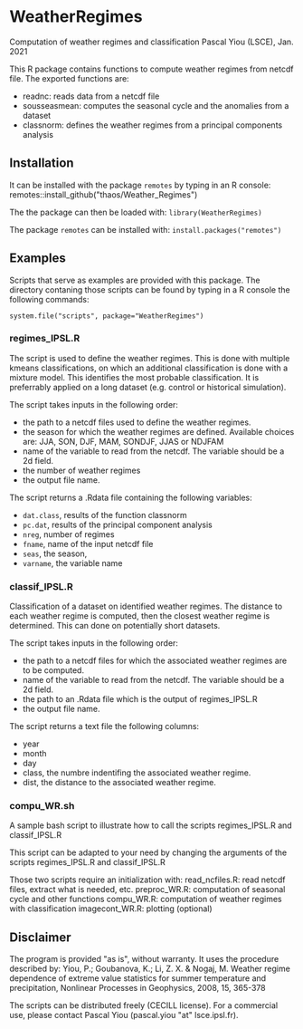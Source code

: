 # WeatherRegimes

Computation of weather regimes and classification
Pascal Yiou (LSCE), Jan. 2021

This R package contains functions to compute weather regimes from netcdf file. The exported functions are:
- readnc: reads data from a netcdf file
- sousseasmean: computes the seasonal cycle and the anomalies from a dataset
- classnorm: defines the weather regimes from a principal components analysis

## Installation

It can be installed with the package `remotes` by typing in an R console:
remotes::install_github("thaos/Weather_Regimes")

The the package can then be loaded with:
`library(WeatherRegimes)`

The package `remotes` can be installed with:
`install.packages("remotes")`

## Examples

Scripts that serve as examples are provided with this package. The directory contaning  those scripts can be found by typing in a R console the following commands:

`system.file("scripts", package="WeatherRegimes")`

### regimes_IPSL.R 
The script is used to define the weather regimes. This is done with multiple kmeans classifications, on which an additional classification is done with a mixture model. This identifies the most probable classification. It is preferrably applied on a long dataset (e.g. control or historical simulation).

The script takes inputs in the following order:
- the path to a netcdf files used to define the weather regimes.
- the season for which the weather regimes are defined. Available choices are: JJA, SON, DJF, MAM, SONDJF, JJAS or NDJFAM
- name of the variable to read from the netcdf. The variable should be a 2d field.
- the number of weather regimes
- the output file name.

The script returns a .Rdata file containing the following variables:
- `dat.class`, results of the function classnorm
- `pc.dat`, results of the principal component analysis
- `nreg`, number of regimes
- `fname`, name of the input netcdf file
- `seas`, the season, 
- `varname`, the variable name


### classif_IPSL.R 

Classification of a dataset on identified weather regimes. The distance to each weather regime is computed, then the closest weather regime is determined. This can done on potentially short datasets.

The script takes inputs in the following order:
- the path to a netcdf files for which the associated weather regimes are to be computed.
- name of the variable to read from the netcdf. The variable should be a 2d field.
- the path to an .Rdata file which is the output of regimes_IPSL.R
- the output file name.

The script returns a text file the following columns:
- year
- month
- day
- class, the numbre indentifing the associated weather regime.
- dist, the distance to the associated weather regime.


### compu_WR.sh

A sample bash script to illustrate how to call the scripts regimes_IPSL.R 
and classif_IPSL.R 

This script can be adapted to your need by changing the arguments of the scripts regimes_IPSL.R and classif_IPSL.R 

Those two scripts require an initialization with:
read_ncfiles.R: read netcdf files, extract what is needed, etc.
preproc_WR.R: computation of seasonal cycle and other functions
compu_WR.R: computation of weather regimes with classification
imagecont_WR.R: plotting (optional)


## Disclaimer
The program is provided "as is", without warranty. It uses the procedure described by:
Yiou, P.; Goubanova, K.; Li, Z. X. & Nogaj, M. Weather regime dependence of extreme value statistics for summer temperature and precipitation, Nonlinear Processes in Geophysics, 2008, 15, 365-378

The scripts can be distributed freely (CECILL license). For a commercial use, please contact Pascal Yiou (pascal.yiou "at" lsce.ipsl.fr).
